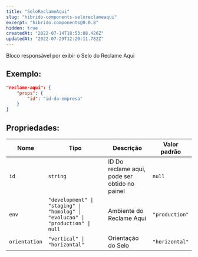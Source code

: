 ```yaml
---
title: "SeloReclameAqui"
slug: "hibrido-components-seloreclameaqui"
excerpt: "hibrido.components@0.0.8"
hidden: true
createdAt: "2022-07-14T18:53:08.426Z"
updatedAt: "2022-07-29T12:20:11.782Z"
---
```

Bloco responsável por exibir o Selo do Reclame Aqui

## Exemplo:

```json
"reclame-aqui": {
    "props": {
        "id": "id-da-empresa"
    }
}
```

## Propriedades:

| Nome         | Tipo            | Descrição    | Valor padrão |
| ------------ | --------------- | --------------------------------------------------------------------------------------------------------------------------------------------- | ---------- | 
| `id`        | `string`      | ID Do reclame aqui, pode ser obtido no painel | `null` |
| `env`        | `"development" \| "staging" \| "homolog" \| "evolucao" \| "production" \| null`      | Ambiente do Reclame Aqui | `"production"` |
| `orientation`      | `"vertical" \| "horizontal"`      | Orientação do Selo | `"horizontal"` |